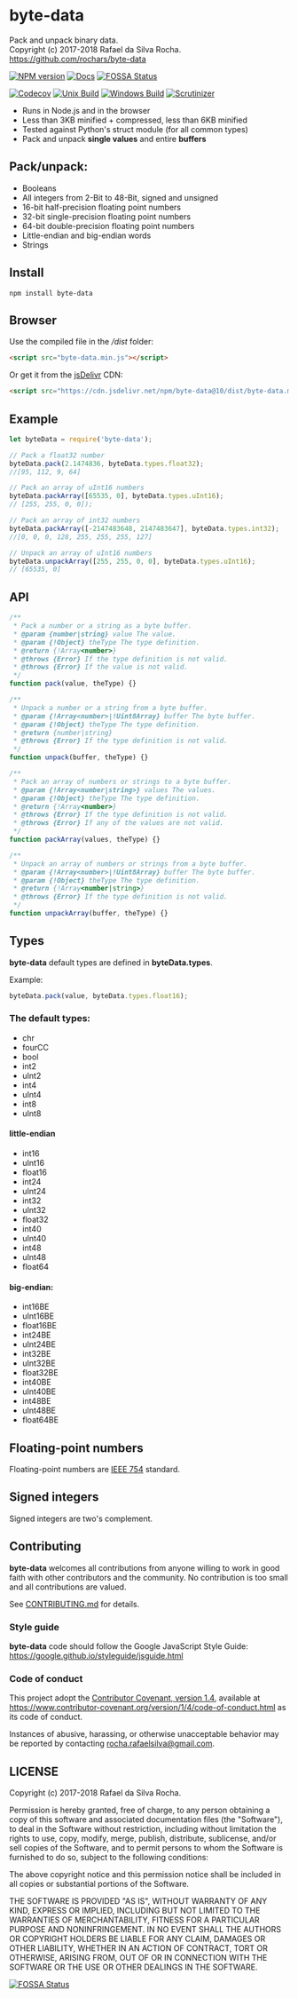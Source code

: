 # byte-data
Pack and unpack binary data.  
Copyright (c) 2017-2018 Rafael da Silva Rocha.  
https://github.com/rochars/byte-data

[![NPM version](https://img.shields.io/npm/v/byte-data.svg?style=for-the-badge)](https://www.npmjs.com/package/byte-data) [![Docs](https://img.shields.io/badge/docs-online-blue.svg?style=for-the-badge)](https://rochars.github.io/byte-data/index.html) [![FOSSA Status](https://app.fossa.io/api/projects/git%2Bgithub.com%2Frochars%2Fbyte-data.svg?type=shield)](https://app.fossa.io/projects/git%2Bgithub.com%2Frochars%2Fbyte-data?ref=badge_shield)
 
[![Codecov](https://img.shields.io/codecov/c/github/rochars/byte-data.svg?style=flat-square)](https://codecov.io/gh/rochars/byte-data) [![Unix Build](https://img.shields.io/travis/rochars/byte-data.svg?style=flat-square)](https://travis-ci.org/rochars/byte-data) [![Windows Build](https://img.shields.io/appveyor/ci/rochars/byte-data.svg?style=flat-square&logo=appveyor)](https://ci.appveyor.com/project/rochars/byte-data) [![Scrutinizer](https://img.shields.io/scrutinizer/g/rochars/byte-data.svg?style=flat-square&logo=scrutinizer)](https://scrutinizer-ci.com/g/rochars/byte-data/)

- Runs in Node.js and in the browser
- Less than 3KB minified + compressed, less than 6KB minified
- Tested against Python's struct module (for all common types)
- Pack and unpack **single values** and entire **buffers**

## Pack/unpack:
- Booleans
- All integers from 2-Bit to 48-Bit, signed and unsigned
- 16-bit half-precision floating point numbers
- 32-bit single-precision floating point numbers
- 64-bit double-precision floating point numbers
- Little-endian and big-endian words
- Strings

## Install
```
npm install byte-data
```

## Browser
Use the compiled file in the */dist* folder:
```html
<script src="byte-data.min.js"></script>
```

Or get it from the [jsDelivr](https://www.jsdelivr.com) CDN:
```html
<script src="https://cdn.jsdelivr.net/npm/byte-data@10/dist/byte-data.min.js"></script>
```

## Example
```javascript
let byteData = require('byte-data');

// Pack a float32 number
byteData.pack(2.1474836, byteData.types.float32);
//[95, 112, 9, 64]

// Pack an array of uInt16 numbers
byteData.packArray([65535, 0], byteData.types.uInt16);
// [255, 255, 0, 0]);

// Pack an array of int32 numbers
byteData.packArray([-2147483648, 2147483647], byteData.types.int32);
//[0, 0, 0, 128, 255, 255, 255, 127]

// Unpack an array of uInt16 numbers
byteData.unpackArray([255, 255, 0, 0], byteData.types.uInt16);
// [65535, 0]
```

## API
```javascript
/**
 * Pack a number or a string as a byte buffer.
 * @param {number|string} value The value.
 * @param {!Object} theType The type definition.
 * @return {!Array<number>}
 * @throws {Error} If the type definition is not valid.
 * @throws {Error} If the value is not valid.
 */
function pack(value, theType) {}

/**
 * Unpack a number or a string from a byte buffer.
 * @param {!Array<number>|!Uint8Array} buffer The byte buffer.
 * @param {!Object} theType The type definition.
 * @return {number|string}
 * @throws {Error} If the type definition is not valid.
 */
function unpack(buffer, theType) {}

/**
 * Pack an array of numbers or strings to a byte buffer.
 * @param {!Array<number|string>} values The values.
 * @param {!Object} theType The type definition.
 * @return {!Array<number>}
 * @throws {Error} If the type definition is not valid.
 * @throws {Error} If any of the values are not valid.
 */
function packArray(values, theType) {}

/**
 * Unpack an array of numbers or strings from a byte buffer.
 * @param {!Array<number>|!Uint8Array} buffer The byte buffer.
 * @param {!Object} theType The type definition.
 * @return {!Array<number|string>}
 * @throws {Error} If the type definition is not valid.
 */
function unpackArray(buffer, theType) {}
```

## Types
**byte-data** default types are defined in **byteData.types**.

Example:
```javascript
byteData.pack(value, byteData.types.float16);
```

### The default types:
  - chr
  - fourCC
  - bool
  - int2
  - uInt2
  - int4
  - uInt4
  - int8
  - uInt8

#### little-endian
  - int16
  - uInt16
  - float16
  - int24
  - uInt24
  - int32
  - uInt32
  - float32
  - int40
  - uInt40
  - int48
  - uInt48
  - float64

#### big-endian:
  - int16BE
  - uInt16BE
  - float16BE
  - int24BE
  - uInt24BE
  - int32BE
  - uInt32BE
  - float32BE
  - int40BE
  - uInt40BE
  - int48BE
  - uInt48BE
  - float64BE

## Floating-point numbers
Floating-point numbers are [IEEE 754](https://en.wikipedia.org/wiki/IEEE_754) standard.

## Signed integers
Signed integers are two's complement.

## Contributing
**byte-data** welcomes all contributions from anyone willing to work in good faith with other contributors and the community. No contribution is too small and all contributions are valued.

See [CONTRIBUTING.md](https://github.com/rochars/byte-data/blob/master/CONTRIBUTING.md) for details.

### Style guide
**byte-data** code should follow the Google JavaScript Style Guide:  
https://google.github.io/styleguide/jsguide.html

### Code of conduct
This project adopt the [Contributor Covenant, version 1.4](https://www.contributor-covenant.org/version/1/4/code-of-conduct.html), available at https://www.contributor-covenant.org/version/1/4/code-of-conduct.html as its code of conduct.

Instances of abusive, harassing, or otherwise unacceptable behavior may be reported by contacting rocha.rafaelsilva@gmail.com.

## LICENSE
Copyright (c) 2017-2018 Rafael da Silva Rocha.

Permission is hereby granted, free of charge, to any person obtaining
a copy of this software and associated documentation files (the
"Software"), to deal in the Software without restriction, including
without limitation the rights to use, copy, modify, merge, publish,
distribute, sublicense, and/or sell copies of the Software, and to
permit persons to whom the Software is furnished to do so, subject to
the following conditions:

The above copyright notice and this permission notice shall be
included in all copies or substantial portions of the Software.

THE SOFTWARE IS PROVIDED "AS IS", WITHOUT WARRANTY OF ANY KIND,
EXPRESS OR IMPLIED, INCLUDING BUT NOT LIMITED TO THE WARRANTIES OF
MERCHANTABILITY, FITNESS FOR A PARTICULAR PURPOSE AND
NONINFRINGEMENT. IN NO EVENT SHALL THE AUTHORS OR COPYRIGHT HOLDERS BE
LIABLE FOR ANY CLAIM, DAMAGES OR OTHER LIABILITY, WHETHER IN AN ACTION
OF CONTRACT, TORT OR OTHERWISE, ARISING FROM, OUT OF OR IN CONNECTION
WITH THE SOFTWARE OR THE USE OR OTHER DEALINGS IN THE SOFTWARE.


[![FOSSA Status](https://app.fossa.io/api/projects/git%2Bgithub.com%2Frochars%2Fbyte-data.svg?type=large)](https://app.fossa.io/projects/git%2Bgithub.com%2Frochars%2Fbyte-data?ref=badge_large)